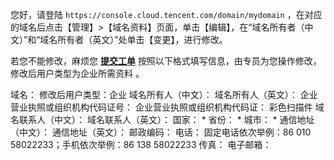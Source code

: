 您好，请登陆 `https://console.cloud.tencent.com/domain/mydomain` ，在对应的域名后点击【管理】>【域名资料】页面，单击【编辑】，在“域名所有者（中文）”和“域名所有者（英文）”处单击【变更】，进行修改。

若您不能修改，麻烦您  [__提交工单__](https://console.cloud.tencent.com/workorder/category) 按照以下格式填写信息，由专员为您操作修改，修改后用户类型为企业所需资料 。

域名： 
修改后用户类型：企业 
域名所有人（中文）： 
域名所有人（英文）： 
企业营业执照或组织机构代码证号： 
企业营业执照或组织机构代码证： 彩色扫描件 
域名联系人（中文）： 
域名联系人（英文）： 
国家： * 
省份： * 
城市： * 
通信地址（中文）： 
通信地址（英文）： 
邮政编码： 
电话： 
固定电话依次举例：86 010 58022233；手机依次举例：86 138 58022233 
传真： 
电子邮箱：